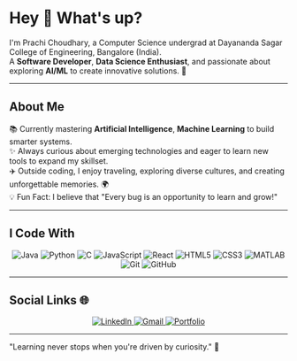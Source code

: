 # Hey 👋 What's up?  

I'm Prachi Choudhary, a Computer Science undergrad at Dayananda Sagar College of Engineering, Bangalore (India).  
A **Software Developer**, **Data Science Enthusiast**, and passionate about exploring **AI/ML** to create innovative solutions. 🚀  

---

## About Me  
📚 Currently mastering **Artificial Intelligence**, **Machine Learning** to build smarter systems.  
✨ Always curious about emerging technologies and eager to learn new tools to expand my skillset.  
✈️ Outside coding, I enjoy traveling, exploring diverse cultures, and creating unforgettable memories. 🌍  
💡 Fun Fact: I believe that "Every bug is an opportunity to learn and grow!"  

---

## I Code With  
<p align="center">
  <img src="https://img.shields.io/badge/-Java-007396?logo=java&logoColor=white" alt="Java" />
  <img src="https://img.shields.io/badge/-Python-3776AB?logo=python&logoColor=white" alt="Python" />
  <img src="https://img.shields.io/badge/-C-A8B9CC?logo=c&logoColor=white" alt="C" />
  <img src="https://img.shields.io/badge/-JavaScript-F7DF1E?logo=javascript&logoColor=black" alt="JavaScript" />
  <img src="https://img.shields.io/badge/-React-61DAFB?logo=react&logoColor=black" alt="React" />
  <img src="https://img.shields.io/badge/-HTML5-E34F26?logo=html5&logoColor=white" alt="HTML5" />
  <img src="https://img.shields.io/badge/-CSS3-1572B6?logo=css3&logoColor=white" alt="CSS3" />
  <img src="https://img.shields.io/badge/-MATLAB-0076A8?logo=mathworks&logoColor=white" alt="MATLAB" />
  <img src="https://img.shields.io/badge/-Git-F05032?logo=git&logoColor=white" alt="Git" />
  <img src="https://img.shields.io/badge/-GitHub-181717?logo=github&logoColor=white" alt="GitHub" />
</p>  

---

## Social Links 🌐  
<p align="center">
  <a href="https://www.linkedin.com/in/prachi-c2004">
    <img src="https://img.shields.io/badge/-LinkedIn-0077B5?logo=linkedin&logoColor=white" alt="LinkedIn" />
  </a>
  <a href="mailto:prachichoudhary.0504@gmail.com">
    <img src="https://img.shields.io/badge/-Gmail-D14836?logo=gmail&logoColor=white" alt="Gmail" />
  </a>
 <a href="https://prachichoudhary2004.github.io/Portfolio-Website/">
  <img src="https://img.shields.io/badge/-Portfolio-000000?logo=vercel&logoColor=white" alt="Portfolio" />
</a>

  
</p>  

---

"Learning never stops when you're driven by curiosity." 🌟  
